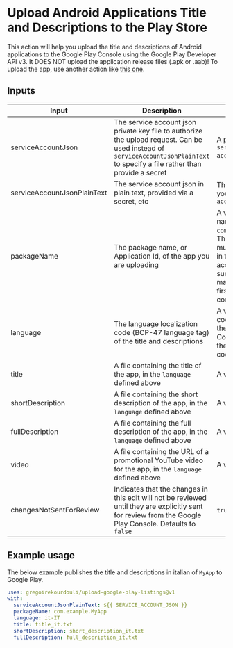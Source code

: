 # Upload Android Applications Title and Descriptions to the Play Store

This action will help you upload the title and descriptions of Android applications to the Google Play Console using the Google Play Developer API v3.
It DOES NOT upload the application release files (.apk or .aab)! To upload the app, use another action like [this one](https://github.com/marketplace/actions/upload-android-release-to-play-store).

## Inputs

| Input | Description | Value | Required |
| --- | --- | --- | --- |
| serviceAccountJson | The service account json private key file to authorize the upload request. Can be used instead of `serviceAccountJsonPlainText` to specify a file rather than provide a secret | A path to a valid `service-account.json` file | true (or serviceAccountJsonPlainText) |
| serviceAccountJsonPlainText | The service account json in plain text, provided via a secret, etc | The contents of your `service-account.json` | true (or serviceAccountJson) |
| packageName | The package name, or Application Id, of the app you are uploading | A valid package name, e.g. `com.example.myapp`. The packageName must already exist in the play console account, so make sure you upload a manual apk or aab first through the console | true |
| language | The language localization code (BCP-47 language tag) of the title and descriptions | A valid localization code managed by the Google Play Console. Check the available codes [here](https://support.google.com/googleplay/android-developer/answer/9844778?hl=en#zippy=%2Cview-list-of-available-languages) | true |
| title | A file containing the title of the app, in the `language` defined above | A valid text file | false |
| shortDescription | A file containing the short description of the app, in the `language` defined above | A valid text file | false |
| fullDescription | A file containing the full description of the app, in the `language` defined above | A valid text file | false |
| video | A file containing the URL of a promotional YouTube video for the app, in the `language` defined above | A valid text file | false |
| changesNotSentForReview | Indicates that the changes in this edit will not be reviewed until they are explicitly sent for review from the Google Play Console. Defaults to `false` | `true` or `false` | `false` |

## Example usage

The below example publishes the title and descriptions in italian of `MyApp` to Google Play.

```yaml
uses: gregoirekourdouli/upload-google-play-listings@v1
with:
  serviceAccountJsonPlainText: ${{ SERVICE_ACCOUNT_JSON }}
  packageName: com.example.MyApp
  language: it-IT
  title: title_it.txt
  shortDescription: short_description_it.txt
  fullDescription: full_description_it.txt
```

